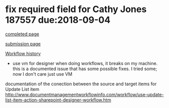 # fix required field for Cathy Jones 187557 due:2018-09-04

[completed page](https://jackhenry.sharepoint.com/sites/jhaeditingservices/Completed%20Editing%20Jobs)

[submission page]("https://jackhenry.sharepoint.com/sites/jhaeditingservices/Editing%20Submissions/Forms/By%20Editor.aspx")

[Workflow history]("https://jackhenry.sharepoint.com/sites/jhaeditingservices/Lists/Workflow%20History/AllItems.aspx#InplviewHashad4f040d-2aaf-4f7c-9a40-97cbef38fc72=SortField%3DOccurred-SortDir%3DDesc")
* use vm for designer when doing workflows, it breaks on my machine. this is a documented issue that has some possible fixes. I tried some; now I don't care just use VM

documentation of the conection between the source and target items for Update List item
http://www.documentmanagementworkflowinfo.com/workflow/use-update-list-item-action-sharepoint-designer-workflow.htm

